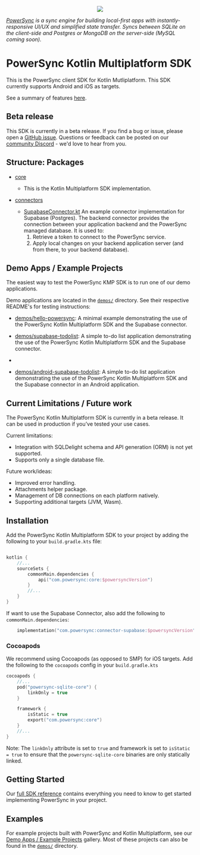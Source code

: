 <p align="center">
  <a href="https://www.powersync.com" target="_blank"><img src="https://github.com/powersync-ja/.github/assets/7372448/d2538c43-c1a0-4c47-9a76-41462dba484f"/></a>
</p>

*[PowerSync](https://www.powersync.com) is a sync engine for building local-first apps with instantly-responsive UI/UX and simplified state transfer. Syncs between SQLite on the client-side and Postgres or MongoDB on the server-side (MySQL coming soon).*

# PowerSync Kotlin Multiplatform SDK

This is the PowerSync client SDK for Kotlin Mutliplatform. This SDK currently supports Android and iOS as targets.

See a summary of features [here](https://docs.powersync.com/client-sdk-references/kotlin-multiplatform-alpha#sdk-features).

## Beta release

This SDK is currently in a beta release. If you find a bug or issue, please open a [GitHub issue](https://github.com/powersync-ja/powersync-kotlin/issues). Questions or feedback can be posted on
our [community Discord](https://discord.gg/powersync) - we'd love to hear from you.

## Structure: Packages

- [core](./core/)

    - This is the Kotlin Multiplatform SDK implementation.

- [connectors](./connectors/)

    - [SupabaseConnector.kt](./connectors/supabase/src/commonMain/kotlin/com/powersync/connector/supabase/SupabaseConnector.kt) An example connector implementation for Supabase (Postgres). The backend
      connector provides the connection between your application backend and the PowerSync managed database. It is used to:
        1. Retrieve a token to connect to the PowerSync service.
        2. Apply local changes on your backend application server (and from there, to your backend database).

## Demo Apps / Example Projects

The easiest way to test the PowerSync KMP SDK is to run one of our demo applications.

Demo applications are located in the [`demos/`](./demos) directory. See their respective README's for testing instructions:

- [demos/hello-powersync](./demos/hello-powersync/README.md): A minimal example demonstrating the use of the PowerSync Kotlin Multiplatform SDK and the Supabase connector.

- [demos/supabase-todolist](./demos/supabase-todolist/README.md): A simple to-do list application demonstrating the use of the PowerSync Kotlin Multiplatform SDK and the Supabase connector.
- 
- [demos/android-supabase-todolist](./demos/android-supabase-todolist/README.md): A simple to-do list application demonstrating the use of the PowerSync Kotlin Multiplatform SDK and the Supabase connector in an Android application.

## Current Limitations / Future work

The PowerSync Kotlin Multiplatform SDK is currently in a beta release. It can be used in production if you’ve tested your use cases.

Current limitations:

- Integration with SQLDelight schema and API generation (ORM) is not yet supported.
- Supports only a single database file.

Future work/ideas:

- Improved error handling.
- Attachments helper package.
- Management of DB connections on each platform natively.
- Supporting additional targets (JVM, Wasm).

## Installation

Add the PowerSync Kotlin Multiplatform SDK to your project by adding the following to your `build.gradle.kts` file:

```kotlin

kotlin {
    //...
    sourceSets {
        commonMain.dependencies {
            api("com.powersync:core:$powersyncVersion")
        }
        //...
    }
}
```

If want to use the Supabase Connector, also add the following to `commonMain.dependencies`:

```kotlin
    implementation("com.powersync:connector-supabase:$powersyncVersion")
```

### Cocoapods

We recommend using Cocoapods (as opposed to SMP) for iOS targets. Add the following to the `cocoapods` config in your `build.gradle.kts`

```kotlin
cocoapods {
    //...
    pod("powersync-sqlite-core") {
        linkOnly = true
    }

    framework {
        isStatic = true
        export("com.powersync:core")
    }
    //...
}
```

Note: The `linkOnly` attribute is set to `true` and framework is set to `isStatic = true` to ensure that the `powersync-sqlite-core` binaries are only statically linked.

## Getting Started

Our [full SDK reference](https://docs.powersync.com/client-sdk-references/kotlin-multiplatform-alpha#getting-started) contains everything you need to know to get started implementing PowerSync in your project.

## Examples

For example projects built with PowerSync and Kotlin Multiplatform, see our [Demo Apps / Example Projects](https://docs.powersync.com/resources/demo-apps-example-projects#kotlin-multiplatform) gallery. Most of these projects can also be found in the [`demos/`](demos/) directory.
